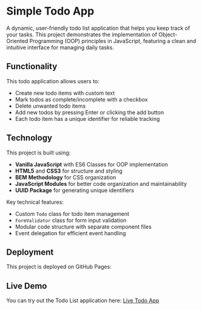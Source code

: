 # Simple Todo App

A dynamic, user-friendly todo list application that helps you keep track of your tasks. This project demonstrates the implementation of Object-Oriented Programming (OOP) principles in JavaScript, featuring a clean and intuitive interface for managing daily tasks.

## Functionality

This todo application allows users to:

- Create new todo items with custom text
- Mark todos as complete/incomplete with a checkbox
- Delete unwanted todo items
- Add new todos by pressing Enter or clicking the add button
- Each todo item has a unique identifier for reliable tracking

## Technology

This project is built using:

- **Vanilla JavaScript** with ES6 Classes for OOP implementation
- **HTML5** and **CSS3** for structure and styling
- **BEM Methodology** for CSS organization
- **JavaScript Modules** for better code organization and maintainability
- **UUID Package** for generating unique identifiers

Key technical features:

- Custom `Todo` class for todo item management
- `FormValidator` class for form input validation
- Modular code structure with separate component files
- Event delegation for efficient event handling

## Deployment

This project is deployed on GitHub Pages:

## Live Demo

You can try out the Todo List application here: [Live Todo App](https://ruthlessrebekah.github.io/se_project_todo-app/)
